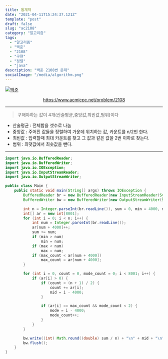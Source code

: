 ```yaml
---
title: 통계학
date: "2021-04-11T15:24:37.121Z"
template: "post"
draft: false
slug: "ac2108"
category: "알고리즘"
tags:
  - "알고리즘"
  - "백준"
  - "2108"
  - "구현"
  - "정렬"
  - "java"
description: "백준 2108번 문제"
socialImage: "/media/algorithm.png"
---
```


[![백준](https://d2gd6pc034wcta.cloudfront.net/images/logo@2x.png)](https://www.acmicpc.net/problem/2108)
<div style="text-align:center"><a href="https://www.acmicpc.net/problem/2108">https://www.acmicpc.net/problem/2108</a></div>

---

> 구해야하는 값이 4개(산술평균,중앙값,최빈값,범위)이다
- 산술평균 : 전체합을 갯수로 나눔
- 중앙값 : 주어진 값들을 정렬하여 가운데 위치하는 값, 카운트를 n/2번 한다.
- 최빈값 : 입력할때 최대 카운트를 찾고 그 값과 같은 값을 2번 이하로 찾는다.
- 범위 : 최댓값에서 최솟값을 뺀다.

---

```java
import java.io.BufferedReader;
import java.io.BufferedWriter;
import java.io.IOException;
import java.io.InputStreamReader;
import java.io.OutputStreamWriter;

public class Main {
    public static void main(String[] args) throws IOException {
        BufferedReader br = new BufferedReader(new InputStreamReader(System.in));
        BufferedWriter bw = new BufferedWriter(new OutputStreamWriter(System.out));

        int n = Integer.parseInt(br.readLine()), sum = 0, min = 4000, max = -4000, max_count = 0, mode = 0, mid = 0;
        int[] ar = new int[8001];
        for (int i = 0; i < n; i++) {
            int num = Integer.parseInt(br.readLine());
            ar[num + 4000]++;
            sum += num;
            if (min > num)
                min = num;
            if (max < num)
                max = num;
            if (max_count < ar[num + 4000])
                max_count = ar[num + 4000];
        }

        for (int i = 0, count = 0, mode_count = 0; i < 8001; i++) {
            if (ar[i] > 0) {
                if (count < (n + 1) / 2) {
                    count += ar[i];
                    mid = i - 4000;
                }

                if (ar[i] == max_count && mode_count < 2) {
                    mode = i - 4000;
                    mode_count++;
                }
            }
        }

        bw.write((int) Math.round((double) sum / n) + "\n" + mid + "\n" + mode + "\n" + (max - min));
        bw.flush();
    }
}
```